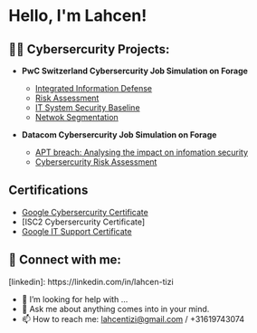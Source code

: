 <h1>Hello, I'm Lahcen! <br/>
<h2>👨‍💻 Cybersercurity Projects:</h2>

- <b>PwC Switzerland Cybersercurity Job Simulation on Forage</b>
  - [Integrated Information Defense](https://github.com/LTcyber/Cybersecurity-Projects)
  - [Risk Assessment](https://github.com/LTcyber/Cybersecurity-Projects)
  - [IT System Security Baseline](https://github.com/LTcyber/Cybersecurity-Projects)
  - [Netwok Segmentation](https://github.com/LTcyber/Cybersecurity-Projects)
    
- <b>Datacom Cybersercurity Job Simulation on Forage</b>
  - [APT breach: Analysing the impact on infomation security](https://github.com/LTcyber/Cybersecurity-Projects)
  - [Cybersercurity Risk Assessment](https://github.com/LTcyber/Cybersecurity-Projects)   

<h2>Certifications</h2>

- [Google Cybersercurity Certificate](https://www.coursera.org/account/accomplishments/specialization/certificate/M9GLR4KCCDDK)
- [ISC2 Cybersercurity Certificate]
- [Google IT Support Certificate](https://www.coursera.org/account/accomplishments/specialization/QVF76DE8DXYG)
  
<h2> 🤳 Connect with me:</h2>
[linkedin]: https://linkedin.com/in/lahcen-tizi

- 🤔 I’m looking for help with ...
- 💬 Ask me about anything comes into in your mind.
- 📫 How to reach me: lahcentizi@gmail.com / +31619743074

